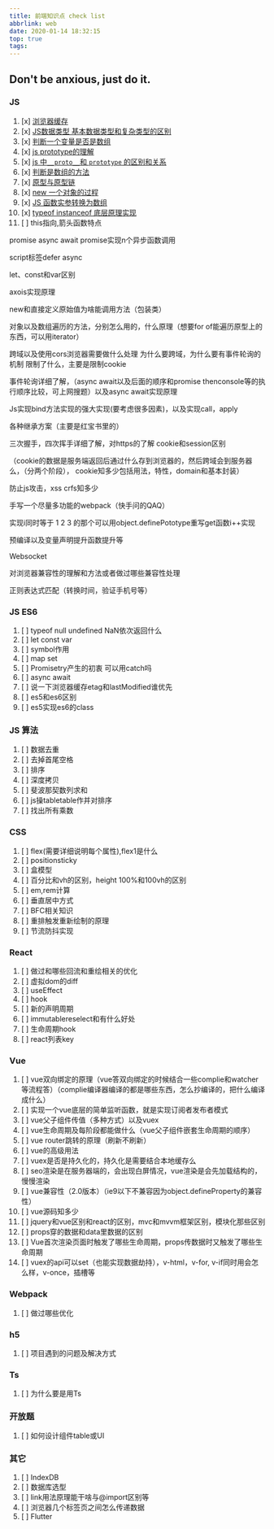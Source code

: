 ```yaml
---
title: 前端知识点 check list
abbrlink: web
date: 2020-01-14 18:32:15
top: true
tags:
---
```


## Don't be anxious, just do it.

<!-- more -->

### JS

1. [x] [浏览器缓存](/cache.html)
2. [x] [JS数据类型 基本数据类型和复杂类型的区别](/1405041715.html)
3. [x] [判断一个变量是否是数组](/isArray.html)
4. [x] [js prototype的理解](/prototype.html)
5. [x] [js 中`__proto__`和 `prototype` 的区别和关系](/proto.html)
6. [x] [判断是数组的方法](/isArray.html)
7. [x] [原型与原型链](/1015335320.html)
8. [x] [new 一个对象的过程](/3315289936.html)
9. [x] [JS 函数实参转换为数组](/1882318475.html)
10. [x] [typeof instanceof 底层原理实现](/3369490582.html)
11. [ ] this指向,箭头函数特点

promise async await  promise实现n个异步函数调用

script标签defer async

let、const和var区别

axois实现原理

new和直接定义原始值为啥能调用方法（包装类）

对象以及数组遍历的方法，分别怎么用的，什么原理（想要for of能遍历原型上的东西，可以用iterator）

跨域以及使用cors浏览器需要做什么处理  为什么要跨域，为什么要有事件轮询的机制  限制了什么，主要是限制cookie

事件轮询详细了解，（async await以及后面的顺序和promise thenconsole等的执行顺序比较，可上网搜题）以及async await实现原理

Js实现bind方法实现的强大实现(要考虑很多因素)，以及实现call，apply    

各种继承方案（主要是红宝书里的）

三次握手，四次挥手详细了解，对https的了解  cookie和session区别

（cookie的数据是服务端返回后通过什么存到浏览器的，然后跨域会到服务器么，（分两个阶段）， cookie知多少包括用法，特性，domain和基本封装）

防止js攻击，xss crfs知多少

手写一个尽量多功能的webpack（快手问的QAQ）

实现i同时等于 1 2 3 的那个可以用object.definePototype重写get函数i++实现

预编译以及变量声明提升函数提升等

Websocket

对浏览器兼容性的理解和方法或者做过哪些兼容性处理

正则表达式匹配（转换时间，验证手机号等）

### JS ES6
1. [ ] typeof null undefined NaN依次返回什么
2. [ ] let const var
3. [ ] symbol作用
4. [ ] map set
5. [ ] Promisetry产生的初衷 可以用catch吗
6. [ ] async await
8. [ ] 说一下浏览器缓存etag和lastModified谁优先
9. [ ] es5和es6区别
10. [ ] es5实现es6的class

### JS 算法

1. [ ] 数据去重
2. [ ] 去掉首尾空格
3. [ ] 排序
4. [ ] 深度拷贝
5. [ ] 斐波那契数列求和
6. [ ] js操tabletable作并对排序
7. [ ] 找出所有乘数

### CSS

1. [ ] flex(需要详细说明每个属性),flex1是什么
2. [ ] positionsticky
3. [ ] 盒模型
4. [ ] 百分比和vh的区别，height 100%和100vh的区别
5. [ ] em,rem计算
6. [ ] 垂直居中方式
7. [ ] BFC相关知识
8. [ ] 重排触发重新绘制的原理
9. [ ] 节流防抖实现

### React

1. [ ] 做过和哪些回流和重绘相关的优化
2. [ ] 虚拟dom的diff
3. [ ] useEffect
4. [ ] hook
5. [ ] 新的声明周期
6. [ ] immutablereselect和有什么好处
7. [ ] 生命周期hook
8. [ ] react列表key


### Vue
1. [ ] vue双向绑定的原理（vue答双向绑定的时候结合一些complie和watcher等流程答）（complie编译器编译的都是哪些东西，怎么抄编译的，把什么编译成什么）
2. [ ] 实现一个vue底层的简单监听函数，就是实现订阅者发布者模式
3. [ ] vue父子组件传值（多种方式）以及vuex
4. [ ] vue生命周期及每阶段都能做什么（vue父子组件嵌套生命周期的顺序）
5. [ ] vue router跳转的原理（刷新不刷新）
6. [ ] vue的高级用法
7. [ ] vuex是否是持久化的，持久化是需要结合本地缓存么
8. [ ] seo渲染是在服务器端的，会出现白屏情况，vue渲染是会先加载结构的，慢慢渲染
9. [ ] vue兼容性（2.0版本）（ie9以下不兼容因为object.defineProperty的兼容性）
10. [ ] vue源码知多少
11. [ ] jquery和vue区别和react的区别，mvc和mvvm框架区别，模块化那些区别
12. [ ] props穿的数据和data里数据的区别
13. [ ] Vue首次渲染页面时触发了哪些生命周期，props传数据时又触发了哪些生命周期
14. [ ] vuex的api可以set（也能实现数据劫持），v-html，v-for, v-if同时用会怎么样，v-once，插槽等



### Webpack

1. [ ] 做过哪些优化

### h5
1. [ ] 项目遇到的问题及解决方式

### Ts
1. [ ] 为什么要是用Ts

### 开放题
1. [ ] 如何设计组件table或UI

### 其它
1. [ ] IndexDB
2. [ ] 数据库选型
3. [ ] link用法原理能干啥与@import区别等
4. [ ] 浏览器几个标签页之间怎么传递数据
5. [ ] Flutter